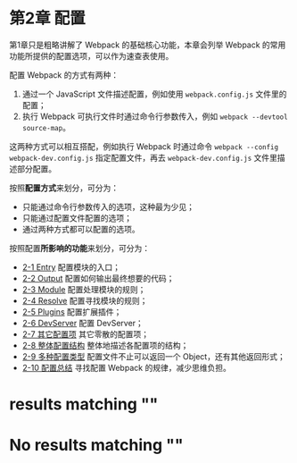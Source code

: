 
# 第2章 配置

第1章只是粗略讲解了 Webpack 的基础核心功能，本章会列举 Webpack 的常用功能所提供的配置选项，可以作为速查表使用。

配置 Webpack 的方式有两种：

1. 通过一个 JavaScript 文件描述配置，例如使用 `webpack.config.js` 文件里的配置；
1. 执行 Webpack 可执行文件时通过命令行参数传入，例如 `webpack --devtool source-map`。

这两种方式可以相互搭配，例如执行 Webpack 时通过命令 `webpack --config webpack-dev.config.js` 指定配置文件，再去 `webpack-dev.config.js` 文件里描述部分配置。

按照**配置方式**来划分，可分为：

- 只能通过命令行参数传入的选项，这种最为少见；
- 只能通过配置文件配置的选项；
- 通过两种方式都可以配置的选项。

按照配置**所影响的功能**来划分，可分为：

- [2-1 Entry](2-1Entry.md) 配置模块的入口；
- [2-2 Output](2-2Output.md) 配置如何输出最终想要的代码；
- [2-3 Module](2-3Module.md) 配置处理模块的规则；
- [2-4 Resolve](2-4Resolve.md) 配置寻找模块的规则；
- [2-5 Plugins](2-5Plugins.md) 配置扩展插件；
- [2-6 DevServer](2-6DevServer.md) 配置 DevServer；
- [2-7 其它配置项](2-7其它配置项.md) 其它零散的配置项；
- [2-8 整体配置结构](2-8整体配置结构.md) 整体地描述各配置项的结构；
- [2-9 多种配置类型](2-9多种配置类型.md) 配置文件不止可以返回一个 Object，还有其他返回形式；
- [2-10 配置总结](2-10配置总结.md) 寻找配置 Webpack 的规律，减少思维负担。

#  results matching ""

# No results matching ""
